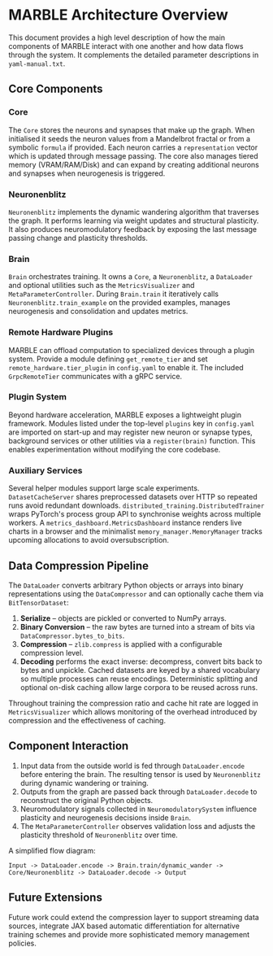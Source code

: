 # MARBLE Architecture Overview

This document provides a high level description of how the main components of
MARBLE interact with one another and how data flows through the system.
It complements the detailed parameter descriptions in `yaml-manual.txt`.

## Core Components

### Core
The `Core` stores the neurons and synapses that make up the graph.
When initialised it seeds the neuron values from a Mandelbrot fractal
or from a symbolic `formula` if provided.  Each neuron carries a
`representation` vector which is updated through message passing.
The core also manages tiered memory (VRAM/RAM/Disk) and can expand by
creating additional neurons and synapses when neurogenesis is triggered.

### Neuronenblitz
`Neuronenblitz` implements the dynamic wandering algorithm that traverses
the graph.  It performs learning via weight updates and structural
plasticity.  It also produces neuromodulatory feedback by exposing the
last message passing change and plasticity thresholds.

### Brain
`Brain` orchestrates training.  It owns a `Core`, a `Neuronenblitz`, a
`DataLoader` and optional utilities such as the `MetricsVisualizer` and
`MetaParameterController`.  During `Brain.train` it iteratively calls
`Neuronenblitz.train_example` on the provided examples, manages
neurogenesis and consolidation and updates metrics.

### Remote Hardware Plugins
MARBLE can offload computation to specialized devices through a plugin system. Provide a module defining `get_remote_tier` and set `remote_hardware.tier_plugin` in `config.yaml` to enable it. The included `GrpcRemoteTier` communicates with a gRPC service.

### Plugin System
Beyond hardware acceleration, MARBLE exposes a lightweight plugin framework.
Modules listed under the top-level `plugins` key in `config.yaml` are imported
on start-up and may register new neuron or synapse types, background services or
other utilities via a `register(brain)` function. This enables experimentation
without modifying the core codebase.

### Auxiliary Services
Several helper modules support large scale experiments. ``DatasetCacheServer``
shares preprocessed datasets over HTTP so repeated runs avoid redundant
downloads. ``distributed_training.DistributedTrainer`` wraps PyTorch's process
group API to synchronise weights across multiple workers. A
``metrics_dashboard.MetricsDashboard`` instance renders live charts in a browser
and the minimalist ``memory_manager.MemoryManager`` tracks upcoming allocations
to avoid oversubscription.

## Data Compression Pipeline
The `DataLoader` converts arbitrary Python objects or arrays into binary
representations using the `DataCompressor` and can optionally cache them via
`BitTensorDataset`:

1. **Serialize** – objects are pickled or converted to NumPy arrays.
2. **Binary Conversion** – the raw bytes are turned into a stream of bits
   via `DataCompressor.bytes_to_bits`.
3. **Compression** – `zlib.compress` is applied with a configurable
   compression level.
4. **Decoding** performs the exact inverse: decompress, convert bits back
   to bytes and unpickle.  Cached datasets are keyed by a shared vocabulary so
   multiple processes can reuse encodings.  Deterministic splitting and optional
   on-disk caching allow large corpora to be reused across runs.

Throughout training the compression ratio and cache hit rate are logged in
`MetricsVisualizer` which allows monitoring of the overhead introduced by
compression and the effectiveness of caching.

## Component Interaction
1. Input data from the outside world is fed through `DataLoader.encode`
   before entering the brain.  The resulting tensor is used by
   `Neuronenblitz` during dynamic wandering or training.
2. Outputs from the graph are passed back through
   `DataLoader.decode` to reconstruct the original Python objects.
3. Neuromodulatory signals collected in `NeuromodulatorySystem` influence
   plasticity and neurogenesis decisions inside `Brain`.
4. The `MetaParameterController` observes validation loss and adjusts the
   plasticity threshold of `Neuronenblitz` over time.

A simplified flow diagram:

```
Input -> DataLoader.encode -> Brain.train/dynamic_wander ->
Core/Neuronenblitz -> DataLoader.decode -> Output
```

## Future Extensions
Future work could extend the compression layer to support streaming
data sources, integrate JAX based automatic differentiation for
alternative training schemes and provide more sophisticated memory
management policies.
